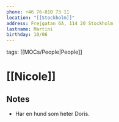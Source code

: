```yaml
---
phone: ‭+46 76-810 73 11‬
location: "[[Stockholm]]"
address: Frejgatan 6A, 114 20 Stockholm
lastname: Martini
birthday: 10/06
---
```


tags: [[MOCs/People|People]]

# [[Nicole]]

## Notes

- Har en hund som heter Doris.
